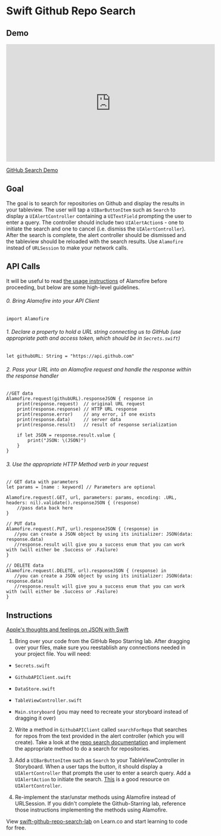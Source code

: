 # Swift Github Repo Search

## Demo

<iframe width="560" height="315" src="https://www.youtube.com/embed/08vCCBNpQi0?rel=0&modestbranding=1" frameborder="0" allowfullscreen></iframe><p><a href="https://www.youtube.com/watch?v=08vCCBNpQi0">GitHub Search Demo</a></p>

## Goal

The goal is to search for repositories on Github and display the results in your tableview. The user will tap a `UIBarButtonItem` such as `Search` to display a `UIAlertController` containing a `UITextField` prompting the user to enter a query. The controller should include two `UIAlertAction`s - one to initiate the search and one to cancel (i.e. dismiss the `UIAlertController`). After the search is complete, the alert controller should be dismissed and the tableview should be reloaded with the search results. Use `Alamofire` instead of `URLSession` to make your network calls.

## API Calls

It will be useful to read [the usage instructions](https://github.com/Alamofire/Alamofire#usage) of Alamofire before proceeding, but below are some high-level guidelines.

###### 0. Bring Alamofire into your API Client
```
import Alamofire
```

###### 1. Declare a property to hold a URL string connecting us to GitHub (use appropriate path and access token, which should be in `Secrets.swift`)
```
let githubURL: String = "https://api.github.com"
```

###### 2. Pass your URL into an Alamofire request and handle the response within the response handler
```
//GET data
Alamofire.request(githubURL).responseJSON { response in
    print(response.request)  // original URL request
    print(response.response) // HTTP URL response
    print(response.error)    // any error, if one exists
    print(response.data)     // server data
    print(response.result)   // result of response serialization

    if let JSON = response.result.value {
        print("JSON: \(JSON)")
    }
}
```

###### 3. Use the appropriate HTTP Method verb in your request
```
// GET data with parameters
let params = [name : keyword] // Parameters are optional

Alamofire.request(.GET, url, parameters: params, encoding: .URL, headers: nil).validate().responseJSON { (response) 
	//pass data back here
}
```
```
// PUT data
Alamofire.request(.PUT, url).responseJSON { (response) in
   //you can create a JSON object by using its initializer: JSON(data: response.data)
   //response.result will give you a success enum that you can work with (will either be .Success or .Failure)
}
```
```
// DELETE data
Alamofire.request(.DELETE, url).responseJSON { (response) in
   //you can create a JSON object by using its initializer: JSON(data: response.data)
   //response.result will give you a success enum that you can work with (will either be .Success or .Failure)
}
```

## Instructions

[Apple's thoughts and feelings on JSON with Swift](https://developer.apple.com/swift/blog/?id=37)

1. Bring over your code from the GitHub Repo Starring lab. After dragging over your files, make sure you reestablish any connections needed in your project file. You will need:

  * `Secrets.swift`

  * `GithubAPIClient.swift`

  * `DataStore.swift`

  * `TableViewController.swift`

  * `Main.storyboard` (you may need to recreate your storyboard instead of dragging it over)

2. Write a method in `GithubAPIClient` called `searchForRepo` that searches for repos from the text provided in the alert controller (which you will create). Take a look at the [repo search documentation](https://developer.github.com/v3/search/#search-repositories) and implement the appropriate method to do a search for repositories.

3. Add a `UIBarButtonItem` such as `Search` to your TableViewController in Storyboard. When a user taps the button, it should display a `UIAlertController` that prompts the user to enter a search query. Add a `UIAlertAction` to initiate the search. [This](https://www.hackingwithswift.com/read/5/3/pick-a-word-any-word-uialertcontroller) is a good resource on `UIAlertController`.

4. Re-implement the star/unstar methods using Alamofire instead of URLSession. If you didn't complete the Github-Starring lab, reference those instructions implementing the methods using Alamofire.

<p data-visibility='hidden'>View <a href='https://learn.co/lessons/swift-github-repo-search-lab' title='swift-github-repo-search-lab'>swift-github-repo-search-lab</a> on Learn.co and start learning to code for free.</p>

